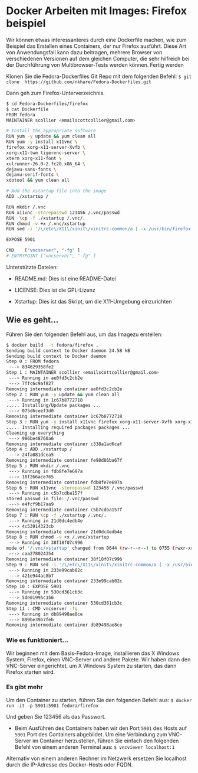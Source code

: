 # Docker Arbeiten mit Images: Firefox beispiel

Wir können etwas interessanteres durch eine Dockerfile machen, wie zum Beispiel das Erstellen eines Containers, der nur Firefox ausführt. Diese Art von Anwendungsfall kann dazu beitragen, mehrere Browser von verschiedenen Versionen auf dem gleichen Computer, die sehr hilfreich bei der Durchführung von Multibrowser-Tests werden können.
Fertig werden

Klonen Sie die Fedora-Dockerfiles Git Repo mit dem folgenden Befehl:
`$ git clone  https://github.com/nkhare/Fedora-Dockerfiles.git`

Dann geh zum Firefox-Unterverzeichnis.

```sh
$ cd Fedora-Dockerfiles/firefox
$ cat Dockerfile
FROM fedora
MAINTAINER scollier <emailscottcollier@gmail.com>

# Install the appropriate software
RUN yum -y update && yum clean all
RUN yum -y install x11vnc \
firefox xorg-x11-server-Xvfb \
xorg-x11-twm tigervnc-server \
xterm xorg-x11-font \
xulrunner-26.0-2.fc20.x86_64 \
dejavu-sans-fonts \
dejavu-serif-fonts \
xdotool && yum clean all

# Add the xstartup file into the image
ADD ./xstartup /

RUN mkdir /.vnc
RUN x11vnc -storepasswd 123456 /.vnc/passwd
RUN  \cp -f ./xstartup /.vnc/.
RUN chmod -v +x /.vnc/xstartup
RUN sed -i '/\/etc\/X11\/xinit\/xinitrc-common/a [ -x /usr/bin/firefox ] && /usr/bin/firefox &' /etc/X11/xinit/xinitrc

EXPOSE 5901

CMD    ["vncserver", "-fg" ]
# ENTRYPOINT ["vncserver", "-fg" ]
```

Unterstützte Dateien:

* README.md: Dies ist eine README-Datei

* LICENSE: Dies ist die GPL-Lizenz

* Xstartup: Dies ist das Skript, um die X11-Umgebung einzurichten

## Wie es geht…

Führen Sie den folgenden Befehl aus, um das Imagezu erstellen:

```sh
$ docker build  -t fedora/firefox .
Sending build context to Docker daemon 24.58 kB
Sending build context to Docker daemon
Step 0 : FROM fedora
 ---> 834629358fe2
Step 1 : MAINTAINER scollier <emailscottcollier@gmail.com>
 ---> Running in ae0fd3c2cb2e
 ---> 7ffc6c9af827
Removing intermediate container ae0fd3c2cb2e
Step 2 : RUN yum -y update && yum clean all
 ---> Running in 1c67b8772718
..... Installing/Update packages ...
 ---> 075d6ceef3d0
Removing intermediate container 1c67b8772718
Step 3 : RUN yum -y install x11vnc firefox xorg-x11-server-Xvfb xorg-x11-twm tigervnc-server xterm xorg-x11-font xulrunner-26.0-2.fc20.x86_64 dejavu-sans-fonts dejavu-serif-fonts xdotool && yum clean all
..... Installing required packages packages ...
Cleaning up everything
 ---> 986be48760a6
Removing intermediate container c338a1ad6caf
Step 4 : ADD ./xstartup /
 ---> 24fa081dcea5
Removing intermediate container fe98d86ba67f
Step 5 : RUN mkdir /.vnc
 ---> Running in fdb8fe7e697a
 ---> 18f266ace765
Removing intermediate container fdb8fe7e697a
Step 6 : RUN x11vnc -storepasswd 123456 /.vnc/passwd
 ---> Running in c5b7cdba157f
stored passwd in file: /.vnc/passwd
 ---> e4fcf9b17aa9
Removing intermediate container c5b7cdba157f
Step 7 : RUN \cp -f ./xstartup /.vnc/.
 ---> Running in 21d0dc4edb4e
 ---> 4c53914323cb
Removing intermediate container 21d0dc4edb4e
Step 8 : RUN chmod -v +x /.vnc/xstartup
 ---> Running in 38f18f07c996
mode of '/.vnc/xstartup' changed from 0644 (rw-r--r--) to 0755 (rwxr-xr-x)
 ---> caa278024354
Removing intermediate container 38f18f07c996
Step 9 : RUN sed -i '/\/etc\/X11\/xinit\/xinitrc-common/a [ -x /usr/bin/firefox ] && /usr/bin/firefox &' /etc/X11/xinit/xinitrc
 ---> Running in 233e99cab02c
 ---> 421e944ac8b7
Removing intermediate container 233e99cab02c
Step 10 : EXPOSE 5901
 ---> Running in 530cd361cb3c
 ---> 5de01995c156
Removing intermediate container 530cd361cb3c
Step 11 : CMD vncserver -fg
 ---> Running in db89498ae8ce
 ---> 899be39b7feb
Removing intermediate container db89498ae8ce
```

### Wie es funktioniert…

Wir beginnen mit dem Basis-Fedora-Image, installieren das X Windows System, Firefox, einen VNC-Server und andere Pakete. Wir haben dann den VNC-Server eingerichtet, um  X Windows System zu starten, das dann Firefox starten wird.

### Es gibt mehr

Um den Container zu starten, führen Sie den folgenden Befehl aus:
`$ docker run -it -p 5901:5901 fedora/firefox`

Und geben Sie 123456 als das Passwort.

* Beim Ausführen des Containers haben wir den Port `5901` des Hosts auf `5901` Port des Containers abgebildet. Um eine Verbindung zum VNC-Server im Container herzustellen, führen Sie einfach den folgenden Befehl von einem anderen Terminal aus:
`$ vncviewer localhost:1`

Alternativ von einem anderen Rechner im Netzwerk ersetzen Sie localhost durch die IP-Adresse des Docker-Hosts oder FQDN.